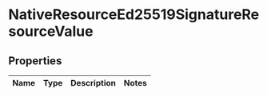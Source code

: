

# NativeResourceEd25519SignatureResourceValue


## Properties

| Name | Type | Description | Notes |
|------------ | ------------- | ------------- | -------------|



